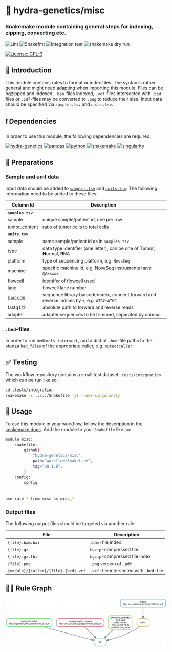 # :snake: hydra-genetics/misc

### Snakemake module containing general steps for indexing, zipping, converting etc.

![Lint](https://github.com/hydra-genetics/misc/actions/workflows/lint.yaml/badge.svg?branch=develop)
![Snakefmt](https://github.com/hydra-genetics/misc/actions/workflows/snakefmt.yaml/badge.svg?branch=develop)
![integration test](https://github.com/hydra-genetics/misc/actions/workflows/integration.yaml/badge.svg?branch=develop)
![snakemake dry run](https://github.com/hydra-genetics/misc/actions/workflows/snakemake-dry-run.yaml/badge.svg?branch=develop)

[![License: GPL-3](https://img.shields.io/badge/License-GPL3-yellow.svg)](https://opensource.org/licenses/gpl-3.0.html)

## :speech_balloon: Introduction

This module contains rules to format or index files. The syntax is rather general and might need adapting when
importing this module. Files can be bgzipped and indexed, `.bam`-files indexed, `.vcf`-files intersected with
`.bed`-files or `.pdf`-files may be converted to `.png` to reduce their size. Input data should be specified
via `samples.tsv` and `units.tsv`.

## :heavy_exclamation_mark: Dependencies

In order to use this module, the following dependencies are required:

[![hydra-genetics](https://img.shields.io/badge/hydragenetics-v0.9.0-blue)](https://github.com/hydra-genetics/)
[![pandas](https://img.shields.io/badge/pandas-1.3.1-blue)](https://pandas.pydata.org/)
[![python](https://img.shields.io/badge/python-3.8-blue)](https://www.python.org/)
[![snakemake](https://img.shields.io/badge/snakemake-6.10.0-blue)](https://snakemake.readthedocs.io/en/stable/)
[![singularity](https://img.shields.io/badge/singularity-3.0.0-blue)](https://sylabs.io/docs/)

## :school_satchel: Preparations

### Sample and unit data

Input data should be added to [`samples.tsv`](https://github.com/hydra-genetics/prealignment/blob/develop/config/samples.tsv)
and [`units.tsv`](https://github.com/hydra-genetics/prealignment/blob/develop/config/units.tsv).
The following information need to be added to these files:

| Column Id | Description |
| --- | --- |
| **`samples.tsv`** |
| sample | unique sample/patient id, one per row |
| tumor_content | ratio of tumor cells to total cells |
| **`units.tsv`** |
| sample | same sample/patient id as in `samples.tsv` |
| type | data type identifier (one letter), can be one of **T**umor, **N**ormal, **R**NA |
| platform | type of sequencing platform, e.g. `NovaSeq` |
| machine | specific machine id, e.g. NovaSeq instruments have `@Axxxxx` |
| flowcell | identifer of flowcell used |
| lane | flowcell lane number |
| barcode | sequence library barcode/index, connect forward and reverse indices by `+`, e.g. `ATGC+ATGC` |
| fastq1/2 | absolute path to forward and reverse reads |
| adapter | adapter sequences to be trimmed, separated by comma |

### `.bed`-files

In order to run `bedtools_intersect`, add a dict of `.bed`-file paths to the stanza `bed_files` of the
appropriate caller, e.g. `mutectcaller`.

## :white_check_mark: Testing

The workflow repository contains a small test dataset `.tests/integration` which can be run like so:

```bash
cd .tests/integration
snakemake -s ../../Snakefile -j1 --use-singularity
```

## :rocket: Usage

To use this module in your workflow, follow the description in the
[snakemake docs](https://snakemake.readthedocs.io/en/stable/snakefiles/modularization.html#modules).
Add the module to your `Snakefile` like so:

```bash
module misc:
    snakefile:
        github(
            "hydra-genetics/misc",
            path="workflow/Snakefile",
            tag="v0.1.0",
        )
    config:
        config


use rule * from misc as misc_*
```

### Output files

The following output files should be targeted via another rule:

| File | Description |
|---|---|
| `{file}.bam.bai` | `.bam`-file index |
| `{file}.gz` | `bgzip`-compressed file |
| `{file}.gz.tbi` | `bgzip`-compressed file index |
| `{file}.png` | `.png` version of `.pdf` |
| `{module}/{caller}/{file}.{bed}.vcf` | `.vcf`-file intersected with `.bed`-file |

## :judge: Rule Graph

![rule_graph](images/rulegraph.svg)
